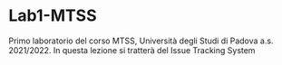 # Lab1-MTSS
Primo laboratorio del corso MTSS, Università degli Studi di Padova a.s. 2021/2022.
In questa lezione si tratterà del Issue Tracking System

